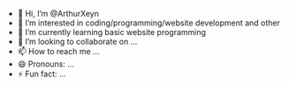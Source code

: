 - 👋 Hi, I’m @ArthurXeyn
- 👀 I’m interested in coding/programming/website development and other
- 🌱 I’m currently learning basic website programming
- 💞️ I’m looking to collaborate on ...
- 📫 How to reach me ...
- 😄 Pronouns: ...
- ⚡ Fun fact: ...

<!---
ArthurXeyn/ArthurXeyn is a ✨ special ✨ repository because its `README.md` (this file) appears on your GitHub profile.
You can click the Preview link to take a look at your changes.
--->
